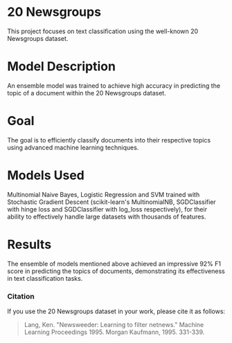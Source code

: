# 20 Newsgroups

This project focuses on text classification using the well-known 20 Newsgroups dataset.

# Model Description
An ensemble model was trained to achieve high accuracy in predicting the topic of a document within the 20 Newsgroups dataset.

# Goal
The goal is to efficiently classify documents into their respective topics using advanced machine learning techniques.

# Models Used
Multinomial Naive Bayes, Logistic Regression and SVM trained with Stochastic Gradient Descent (scikit-learn's MultinomialNB, SGDClassifier with hinge loss and SGDClassifier with log_loss respectively), for their ability to effectively handle large datasets with thousands of features.

# Results
The ensemble of models mentioned above achieved an impressive 92% F1 score in predicting the topics of documents, demonstrating its effectiveness in text classification tasks.

### Citation

If you use the 20 Newsgroups dataset in your work, please cite it as follows:

> Lang, Ken. "Newsweeder: Learning to filter netnews." Machine Learning Proceedings 1995. Morgan Kaufmann, 1995. 331-339.
